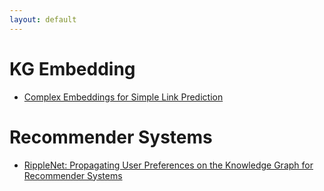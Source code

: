 ```yaml
---
layout: default
---
```


# KG Embedding
* [Complex Embeddings for Simple Link Prediction](./blog/2020-01-09.html)

# Recommender Systems
* [RippleNet: Propagating User Preferences on the Knowledge
Graph for Recommender Systems](./blog/2020-01-14.html)
